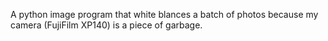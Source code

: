 A python image program that white blances a batch of photos because my camera (FujiFilm XP140) is a piece of garbage.
